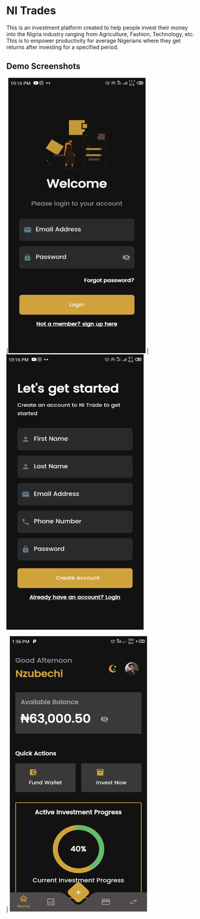 
# NI Trades

This is an investment platform created to help people invest their money into the Nigria industry ranging from Agriculture, Fashion, Technology, etc. This is to empower productivity for average Nigerians where they get returns after investing for a specified period.

## Demo Screenshots

|<img src="https://github.com/zubisofts/ni_trades/blob/master/assets/login.png?raw=true" width="360" height="720" /> | <img src="https://github.com/zubisofts/ni_trades/blob/master/assets/signup.png?raw=true" width="360" height="720" /> 

| <img src="https://github.com/zubisofts/ni_trades/blob/master/assets/dashboard.png?raw=true" width="360" height="720" />
